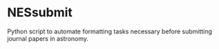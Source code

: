 NESsubmit
=========

Python script to automate formatting tasks necessary before submitting journal papers in astronomy.